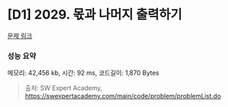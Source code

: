# [D1] 2029. 몫과 나머지 출력하기

[문제 링크](https://swexpertacademy.com/main/code/problem/problemDetail.do?problemLevel=1&contestProbId=AV5QGNvKAtEDFAUq&categoryId=AV5QGNvKAtEDFAUq&categoryType=CODE&problemTitle=&orderBy=FIRST_REG_DATETIME&selectCodeLang=ALL&select-1=1&pageSize=30&pageIndex=1) 

### 성능 요약

메모리: 42,456 kb, 시간: 92 ms, 코드길이: 1,870 Bytes



> 출처: SW Expert Academy, https://swexpertacademy.com/main/code/problem/problemList.do